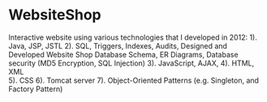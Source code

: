 # WebsiteShop
Interactive website using various technologies that I developed in 2012: 
1). Java, JSP, JSTL
2). SQL, Triggers, Indexes, Audits, Designed and Developed Website Shop Database Schema, ER Diagrams, Database security (MD5 Encryption, SQL Injection)
3). JavaScript, AJAX, 
4). HTML, XML  
5). CSS
6). Tomcat server
7). Object-Oriented Patterns (e.g. Singleton, and Factory Pattern)